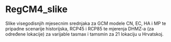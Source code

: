 # RegCM4_slike
Slike visegodisnjih mjesecnim srednjaka za GCM modele CN, EC, HA i MP te pripadne scenarije historijska, RCP45 i RCP85 te 
mjerenja DHMZ-a (za određene lokacije) za varijable tasmax i tamsmin za 21 lokaciju u Hrvatskoj. 
